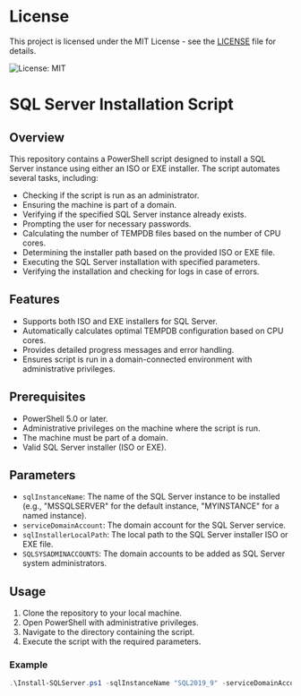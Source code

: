 # License

This project is licensed under the MIT License - see the [LICENSE](LICENSE.txt) file for details.

![License: MIT](https://img.shields.io/badge/License-MIT-yellow.svg)

# SQL Server Installation Script

## Overview

This repository contains a PowerShell script designed to install a SQL Server instance using either an ISO or EXE installer. The script automates several tasks, including:

- Checking if the script is run as an administrator.
- Ensuring the machine is part of a domain.
- Verifying if the specified SQL Server instance already exists.
- Prompting the user for necessary passwords.
- Calculating the number of TEMPDB files based on the number of CPU cores.
- Determining the installer path based on the provided ISO or EXE file.
- Executing the SQL Server installation with specified parameters.
- Verifying the installation and checking for logs in case of errors.

## Features

- Supports both ISO and EXE installers for SQL Server.
- Automatically calculates optimal TEMPDB configuration based on CPU cores.
- Provides detailed progress messages and error handling.
- Ensures script is run in a domain-connected environment with administrative privileges.

## Prerequisites

- PowerShell 5.0 or later.
- Administrative privileges on the machine where the script is run.
- The machine must be part of a domain.
- Valid SQL Server installer (ISO or EXE).

## Parameters

- `sqlInstanceName`: The name of the SQL Server instance to be installed (e.g., "MSSQLSERVER" for the default instance, "MYINSTANCE" for a named instance).
- `serviceDomainAccount`: The domain account for the SQL Server service.
- `sqlInstallerLocalPath`: The local path to the SQL Server installer ISO or EXE file.
- `SQLSYSADMINACCOUNTS`: The domain accounts to be added as SQL Server system administrators.

## Usage

1. Clone the repository to your local machine.
2. Open PowerShell with administrative privileges.
3. Navigate to the directory containing the script.
4. Execute the script with the required parameters.

### Example

```powershell
.\Install-SQLServer.ps1 -sqlInstanceName "SQL2019_9" -serviceDomainAccount "agdemo\SQLEngine" -sqlInstallerLocalPath "C:\Temp\SQLServerSetup.iso" -SQLSYSADMINACCOUNTS "agdemo\sqlgroup"
```
